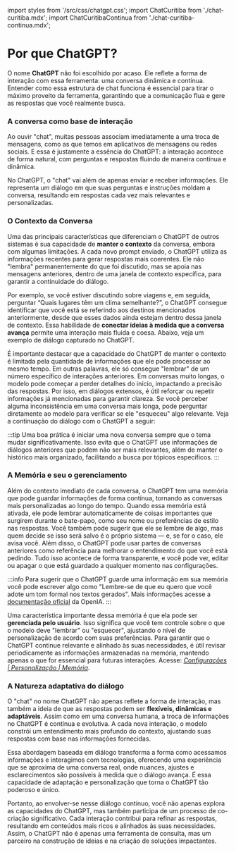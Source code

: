 import styles from '/src/css/chatgpt.css';
import ChatCuritiba from './chat-curitiba.mdx';
import ChatCuritibaContinua from './chat-curitiba-continua.mdx';

# Por que ChatGPT?
O nome **ChatGPT** não foi escolhido por acaso. Ele reflete a forma de interação com essa ferramenta: uma conversa dinâmica e contínua. Entender como essa estrutura de chat funciona é essencial para tirar o máximo proveito da ferramenta, garantindo que a comunicação flua e gere as respostas que você realmente busca.

### A conversa como base de interação
Ao ouvir "chat", muitas pessoas associam imediatamente a uma troca de mensagens, como as que temos em aplicativos de mensagens ou redes sociais. E essa é justamente a essência do ChatGPT: a interação acontece de forma natural, com perguntas e respostas fluindo de maneira contínua e dinâmica.

No ChatGPT, o "chat" vai além de apenas enviar e receber informações. Ele representa um diálogo em que suas perguntas e instruções moldam a conversa, resultando em respostas cada vez mais relevantes e personalizadas.

### O Contexto da Conversa
Uma das principais características que diferenciam o ChatGPT de outros sistemas é sua capacidade de **manter o contexto** da conversa, embora com algumas limitações. A cada novo prompt enviado, o ChatGPT utiliza as informações recentes para gerar respostas mais coerentes. Ele não "lembra" permanentemente do que foi discutido, mas se apoia nas mensagens anteriores, dentro de uma janela de contexto específica, para garantir a continuidade do diálogo.


Por exemplo, se você estiver discutindo sobre viagens e, em seguida, perguntar “Quais lugares têm um clima semelhante?”, o ChatGPT consegue identificar que você está se referindo aos destinos mencionados anteriormente, desde que esses dados ainda estejam dentro dessa janela de contexto. Essa habilidade de **conectar ideias à medida que a conversa avança** permite uma interação mais fluida e coesa. Abaixo, veja um exemplo de diálogo capturado no ChatGPT.

<ChatCuritiba />

É importante destacar que a capacidade do ChatGPT de manter o contexto é limitada pela quantidade de informações que ele pode processar ao mesmo tempo. Em outras palavras, ele só consegue "lembrar" de um número específico de interações anteriores. Em conversas muito longas, o modelo pode começar a perder detalhes do início, impactando a precisão das respostas. Por isso, em diálogos extensos, é útil reforçar ou repetir informações já mencionadas para garantir clareza. Se você perceber alguma inconsistência em uma conversa mais longa, pode perguntar diretamente ao modelo para verificar se ele "esqueceu" algo relevante. Veja a continuação do diálogo com o ChatGPT a seguir:


<ChatCuritibaContinua />


:::tip
Uma boa prática é iniciar uma nova conversa sempre que o tema mudar significativamente. Isso evita que o ChatGPT use informações de diálogos anteriores que podem não ser mais relevantes, além de manter o histórico mais organizado, facilitando a busca por tópicos específicos.
:::

### A Memória e seu o gerenciamento
Além do contexto imediato de cada conversa, o ChatGPT tem uma memória que pode guardar informações de forma contínua, tornando as conversas mais personalizadas ao longo do tempo. Quando essa memória está ativada, ele pode lembrar automaticamente de coisas importantes que surgirem durante o bate-papo, como seu nome ou preferências de estilo nas respostas. Você também pode sugerir que ele se lembre de algo, mas quem decide se isso será salvo é o próprio sistema — e, se for o caso, ele avisa você. Além disso, o ChatGPT pode usar partes de conversas anteriores como referência para melhorar o entendimento do que você está pedindo. Tudo isso acontece de forma transparente, e você pode ver, editar ou apagar o que está guardado a qualquer momento nas configurações.

:::info
Para sugerir que o ChatGPT guarde uma informação em sua memória você pode escrever algo como "Lembre-se de que eu quero que você adote um tom formal nos textos gerados". Mais informações acesse a [documentação oficial](https://help.openai.com/en/articles/8590148-memory-faq) da OpenIA.
:::

Uma característica importante dessa memória é que ela pode ser **gerenciada pelo usuário**. Isso significa que você tem controle sobre o que o modelo deve "lembrar" ou "esquecer", ajustando o nível de personalização de acordo com suas preferências. Para garantir que o ChatGPT continue relevante e alinhado às suas necessidades, é útil revisar periodicamente as informações armazenadas na memória, mantendo apenas o que for essencial para futuras interações. Acesse: [*Configurações | Personalização | Memória*](https://chatgpt.com/#settings/Personalization). 

### A Natureza adaptativa do diálogo
O "chat" no nome ChatGPT não apenas reflete a forma de interação, mas também a ideia de que as respostas podem ser **flexíveis, dinâmicas e adaptáveis**. Assim como em uma conversa humana, a troca de informações no ChatGPT é contínua e evolutiva. A cada nova interação, o modelo constrói um entendimento mais profundo do contexto, ajustando suas respostas com base nas informações fornecidas.

Essa abordagem baseada em diálogo transforma a forma como acessamos informações e interagimos com tecnologias, oferecendo uma experiência que se aproxima de uma conversa real, onde nuances, ajustes e esclarecimentos são possíveis à medida que o diálogo avança. É essa capacidade de adaptação e personalização que torna o ChatGPT tão poderoso e único.

Portanto, ao envolver-se nesse diálogo contínuo, você não apenas explora as capacidades do ChatGPT, mas também participa de um processo de co-criação significativo. Cada interação contribui para refinar as respostas, resultando em conteúdos mais ricos e alinhados às suas necessidades. Assim, o ChatGPT não é apenas uma ferramenta de consulta, mas um parceiro na construção de ideias e na criação de soluções impactantes.